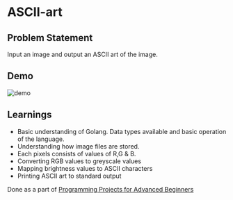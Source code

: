 # ASCII-art

## Problem Statement

Input an image and output an ASCII art of the image.

## Demo

![demo](https://github.com/bonniesimon/ascii-art-go/blob/master/assets/demo.gif)

## Learnings
- Basic understanding of Golang. Data types available and basic operation of the language.
- Understanding how image files are stored.
- Each pixels consists of values of R,G & B.
- Converting RGB values to greyscale values
- Mapping brightness values to ASCII characters
- Printing ASCII art to standard output

Done as a part of [Programming Projects for Advanced Beginners](https://robertheaton.com/2018/06/12/programming-projects-for-advanced-beginners-ascii-art/)  
